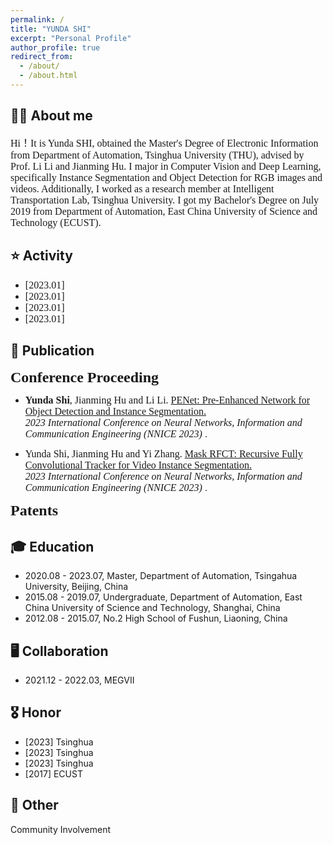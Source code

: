 ```yaml
---
permalink: /
title: "YUNDA SHI"
excerpt: "Personal Profile"
author_profile: true
redirect_from: 
  - /about/
  - /about.html
---
```



**👨‍🎓 About me**
------
<font size=3 face='Optima'> 
Hi！It is Yunda SHI, obtained the Master's Degree of Electronic Information from Department of Automation, Tsinghua University (THU), advised by Prof. Li Li and Jianming Hu. I major in Computer Vision and Deep Learning, specifically Instance Segmentation and Object Detection for RGB images and videos. Additionally, I worked as a research member at Intelligent Transportation Lab, Tsinghua University. I got my Bachelor's Degree on July 2019 from Department of Automation, East China University of Science and Technology (ECUST).
</font>

**⭐️ Activity**
------
* <font size=3 face='Optima'> [2023.01]</font>
* <font size=3 face='Optima'> [2023.01]</font>
* <font size=3 face='Optima'> [2023.01]</font>
* <font size=3 face='Optima'> [2023.01]</font>


**📝 Publication**
------


**<font size=5 face='Optima'> Conference Proceeding </font>**

* <font size=3 face='Optima'> **Yunda Shi**, Jianming Hu and Li Li.</font>
[<font size=3 face='Optima'> PENet: Pre-Enhanced Network for Object Detection and Instance Segmentation.</font>](https://ieeexplore.ieee.org/abstract/document/10105781) \
_<font size=3 face='Optima'> 2023 International Conference on Neural Networks, Information and Communication Engineering (NNICE 2023) </font>_.

* <font size=3 face='Optima'> Yunda Shi, Jianming Hu and Yi Zhang.</font>
[<font size=3 face='Optima'> Mask RFCT: Recursive Fully Convolutional Tracker for Video Instance Segmentation.</font>](https://ieeexplore.ieee.org/abstract/document/10105756) \
_<font size=3 face='Optima'> 2023 International Conference on Neural Networks, Information and Communication Engineering (NNICE 2023) </font>_.

**<font size=5 face='Optima'> Patents </font>**




**🎓 Education**
------
* 2020.08 - 2023.07, Master, Department of Automation, Tsingahua University, Beijing, China
* 2015.08 - 2019.07, Undergraduate, Department of Automation, East China University of Science and Technology, Shanghai, China
* 2012.08 - 2015.07, No.2 High School of Fushun, Liaoning, China

**🖥️ Collaboration**
------
* 2021.12 - 2022.03, MEGVII

**🎖️ Honor**
------
* [2023] Tsinghua
* [2023] Tsinghua
* [2023] Tsinghua
* [2017] ECUST


**🔋 Other**
------
Community Involvement




